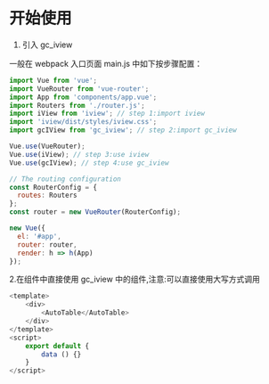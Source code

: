 # 开始使用

1. 引入 gc_iview

一般在 webpack 入口页面 main.js 中如下按步骤配置：

```javascript
import Vue from 'vue';
import VueRouter from 'vue-router';
import App from 'components/app.vue';
import Routers from './router.js';
import iView from 'iview'; // step 1:import iview
import 'iview/dist/styles/iview.css';
import gcIView from 'gc_iview'; // step 2:import gc_iview

Vue.use(VueRouter);
Vue.use(iView); // step 3:use iview
Vue.use(gcIView); // step 4:use gc_iview

// The routing configuration
const RouterConfig = {
  routes: Routers
};
const router = new VueRouter(RouterConfig);

new Vue({
  el: '#app',
  router: router,
  render: h => h(App)
});
```

2.在组件中直接使用 gc_iview 中的组件,注意:可以直接使用大写方式调用

```javascript
<template>
    <div>
        <AutoTable</AutoTable>
    </div>
</template>
<script>
    export default {
        data () {}
    }
</script>
```
